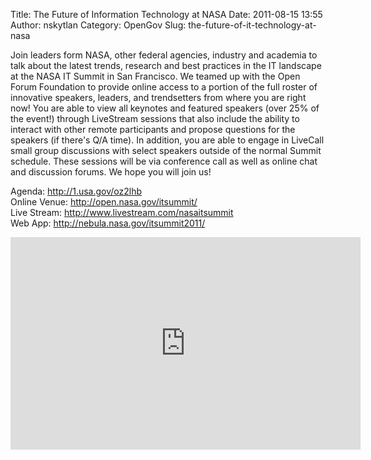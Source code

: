 Title: The Future of Information Technology at NASA
Date: 2011-08-15 13:55
Author: nskytlan
Category: OpenGov
Slug: the-future-of-it-technology-at-nasa

Join leaders form NASA, other federal agencies, industry and academia to
talk about the latest trends, research and best practices in the IT
landscape at the NASA IT Summit in San Francisco. We teamed up with the
Open Forum Foundation to provide online access to a portion of the full
roster of innovative speakers, leaders, and trendsetters from where you
are right now! You are able to view all keynotes and featured speakers
(over 25% of the event!) through LiveStream sessions that also include
the ability to interact with other remote participants and propose
questions for the speakers (if there's Q/A time). In addition, you are
able to engage in LiveCall small group discussions with select speakers
outside of the normal Summit schedule. These sessions will be via
conference call as well as online chat and discussion forums. We hope
you will join us!

Agenda: <http://1.usa.gov/oz2lhb>  
Online Venue: <http://open.nasa.gov/itsummit/>  
Live Stream: <http://www.livestream.com/nasaitsummit>  
Web App: <http://nebula.nasa.gov/itsummit2011/>

<iframe style="border: 0; outline: 0;" src="http://cdn.livestream.com/embed/nasaitsummit?layout=4&amp;height=340&amp;width=560&amp;autoplay=false" frameborder="0" scrolling="no" width="560" height="340"></iframe>
